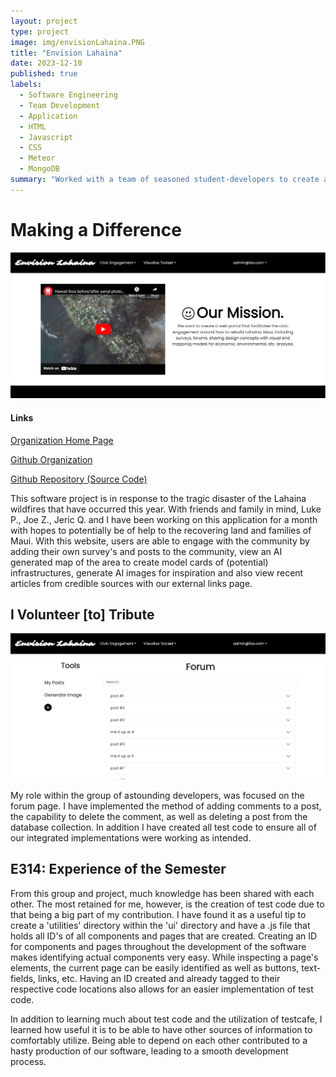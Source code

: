 ```yaml
---
layout: project
type: project
image: img/envisionLahaina.PNG
title: "Envision Lahaina"
date: 2023-12-10
published: true
labels:
  - Software Engineering
  - Team Development
  - Application
  - HTML
  - Javascript
  - CSS
  - Meteor
  - MongoDB
summary: "Worked with a team of seasoned student-developers to create a web-application in support of the recovery from the Lahaina wildfire."
---
```


# Making a Difference

<div class="justify-content-center">
    <img src="../img/Envision-Lahaina-Landing-Page.png" alt="Landing Page" />
</div>

#### Links
<a href="https://envision-lahaina.github.io/envision-lahaina-/">Organization Home Page</a>

<a href="https://github.com/envision-lahaina/">Github Organization</a>

<a href="https://github.com/envision-lahaina/envision-lahaina-app/">Github Repository (Source Code)</a>

This software project is in response to the tragic disaster of the Lahaina wildfires that have occurred this year. With friends and family in mind, Luke P., Joe Z., Jeric Q. and I have been working on this application for a month with hopes to potentially be of help to the recovering land and families of Maui. With this website, users are able to engage with the community by adding their own survey's and posts to the community, view an AI generated map of the area to create model cards of (potential) infrastructures, generate AI images for inspiration and also view recent articles from credible sources with our external links page.

## I Volunteer [to] Tribute

<div class="justify-content-center">
    <img src="../img/Envision-Lahaina-Forum-Page.png" alt="Forum Page" />
</div>

My role within the group of astounding developers, was focused on the forum page. I have implemented the method of adding comments to a post, the capability to delete the comment, as well as deleting a post from the database collection. In addition I have created all test code to ensure all of our integrated implementations were working as intended.

## E314: Experience of the Semester

From this group and project, much knowledge has been shared with each other. The most retained for me, however, is the creation of test code due to that being a big part of my contribution. I have found it as a useful tip to create a 'utilities' directory within the 'ui' directory and have a .js file that holds all ID's of all components and pages that are created. Creating an ID for components and pages throughout the development of the software makes identifying actual components very easy. While inspecting a page's elements, the current page can be easily identified as well as buttons, text-fields, links, etc. Having an ID created and already tagged to their respective code locations also allows for an easier implementation of test code. 

In addition to learning much about test code and the utilization of testcafe, I learned how useful it is to be able to have other sources of information to comfortably utilize. Being able to depend on each other contributed to a hasty production of our software, leading to a smooth development process.